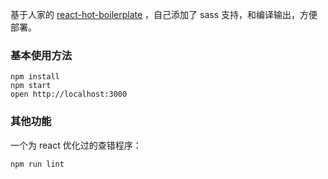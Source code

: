 

基于人家的 [react-hot-boilerplate](https://github.com/gaearon/react-hot-boilerplate) ，自己添加了 sass 支持，和编译输出，方便部署。


### 基本使用方法

```
npm install
npm start
open http://localhost:3000
```

### 其他功能

一个为 react 优化过的查错程序：

```
npm run lint
```

